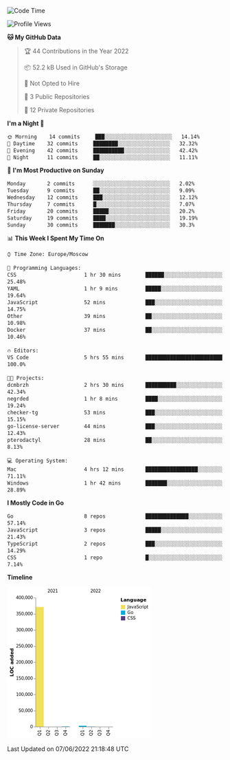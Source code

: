 <!--START_SECTION:waka-->
![Code Time](http://img.shields.io/badge/Code%20Time-324%20hrs%2011%20mins-blue)

![Profile Views](http://img.shields.io/badge/Profile%20Views-0-blue)

**🐱 My GitHub Data** 

> 🏆 44 Contributions in the Year 2022
 > 
> 📦 52.2 kB Used in GitHub's Storage 
 > 
> 🚫 Not Opted to Hire
 > 
> 📜 3 Public Repositories 
 > 
> 🔑 12 Private Repositories  
 > 
**I'm a Night 🦉** 

```text
🌞 Morning    14 commits     ███░░░░░░░░░░░░░░░░░░░░░░   14.14% 
🌆 Daytime    32 commits     ████████░░░░░░░░░░░░░░░░░   32.32% 
🌃 Evening    42 commits     ██████████░░░░░░░░░░░░░░░   42.42% 
🌙 Night      11 commits     ██░░░░░░░░░░░░░░░░░░░░░░░   11.11%

```
📅 **I'm Most Productive on Sunday** 

```text
Monday       2 commits      ░░░░░░░░░░░░░░░░░░░░░░░░░   2.02% 
Tuesday      9 commits      ██░░░░░░░░░░░░░░░░░░░░░░░   9.09% 
Wednesday    12 commits     ███░░░░░░░░░░░░░░░░░░░░░░   12.12% 
Thursday     7 commits      █░░░░░░░░░░░░░░░░░░░░░░░░   7.07% 
Friday       20 commits     █████░░░░░░░░░░░░░░░░░░░░   20.2% 
Saturday     19 commits     ████░░░░░░░░░░░░░░░░░░░░░   19.19% 
Sunday       30 commits     ███████░░░░░░░░░░░░░░░░░░   30.3%

```


📊 **This Week I Spent My Time On** 

```text
⌚︎ Time Zone: Europe/Moscow

💬 Programming Languages: 
CSS                      1 hr 30 mins        ██████░░░░░░░░░░░░░░░░░░░   25.48% 
YAML                     1 hr 9 mins         █████░░░░░░░░░░░░░░░░░░░░   19.64% 
JavaScript               52 mins             ███░░░░░░░░░░░░░░░░░░░░░░   14.75% 
Other                    39 mins             ██░░░░░░░░░░░░░░░░░░░░░░░   10.98% 
Docker                   37 mins             ██░░░░░░░░░░░░░░░░░░░░░░░   10.46%

🔥 Editors: 
VS Code                  5 hrs 55 mins       █████████████████████████   100.0%

🐱‍💻 Projects: 
dcmbrzh                  2 hrs 30 mins       ██████████░░░░░░░░░░░░░░░   42.34% 
negrded                  1 hr 8 mins         ████░░░░░░░░░░░░░░░░░░░░░   19.24% 
checker-tg               53 mins             ███░░░░░░░░░░░░░░░░░░░░░░   15.15% 
go-license-server        44 mins             ███░░░░░░░░░░░░░░░░░░░░░░   12.43% 
pterodactyl              28 mins             ██░░░░░░░░░░░░░░░░░░░░░░░   8.13%

💻 Operating System: 
Mac                      4 hrs 12 mins       █████████████████░░░░░░░░   71.11% 
Windows                  1 hr 42 mins        ███████░░░░░░░░░░░░░░░░░░   28.89%

```

**I Mostly Code in Go** 

```text
Go                       8 repos             ██████████████░░░░░░░░░░░   57.14% 
JavaScript               3 repos             █████░░░░░░░░░░░░░░░░░░░░   21.43% 
TypeScript               2 repos             ███░░░░░░░░░░░░░░░░░░░░░░   14.29% 
CSS                      1 repo              █░░░░░░░░░░░░░░░░░░░░░░░░   7.14%

```


**Timeline**

![Chart not found](https://raw.githubusercontent.com/jeezft/jeezft/main/charts/bar_graph.png) 


 Last Updated on 07/06/2022 21:18:48 UTC
<!--END_SECTION:waka-->
